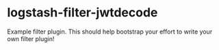 # logstash-filter-jwtdecode
Example filter plugin. This should help bootstrap your effort to write your own filter plugin!
